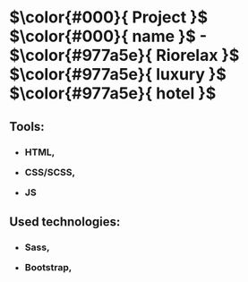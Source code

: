# $\color{#000}{  Project }$ $\color{#000}{  name }$ - $\color{#977a5e}{  Riorelax }$ $\color{#977a5e}{  luxury }$ $\color{#977a5e}{  hotel }$
<h2>Tools:</h2>
<h3> 
  
  * HTML, 
  
  * CSS/SCSS, 
  
  * JS</h3>

<h2>Used technologies:</h2>
<h3> 
  
  * Sass, 
  
  * Bootstrap, 
